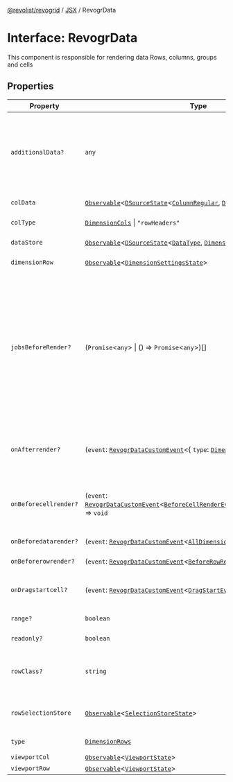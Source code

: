 [@revolist/revogrid](README.md) / [JSX](Namespace.JSX.md) / RevogrData

# Interface: RevogrData

This component is responsible for rendering data
Rows, columns, groups and cells

## Properties

| Property | Type | Description | Defined in |
| ------ | ------ | ------ | ------ |
| `additionalData?` | `any` | Additional data to pass to renderer Used in plugins such as vue or react to pass root app entity to cells | [src/components.d.ts:1683](https://github.com/revolist/revogrid/blob/339b58d64f0e4822db63d040318421d77ef85671/src/components.d.ts#L1683) |
| `colData` | [`Observable`](TypeAlias.Observable.md)\<[`DSourceState`](TypeAlias.DSourceState.md)\<[`ColumnRegular`](Interface.ColumnRegular.md), [`DimensionCols`](TypeAlias.DimensionCols.md)\>\> | Column source | [src/components.d.ts:1687](https://github.com/revolist/revogrid/blob/339b58d64f0e4822db63d040318421d77ef85671/src/components.d.ts#L1687) |
| `colType` | [`DimensionCols`](TypeAlias.DimensionCols.md) \| `"rowHeaders"` | Column data type | [src/components.d.ts:1691](https://github.com/revolist/revogrid/blob/339b58d64f0e4822db63d040318421d77ef85671/src/components.d.ts#L1691) |
| `dataStore` | [`Observable`](TypeAlias.Observable.md)\<[`DSourceState`](TypeAlias.DSourceState.md)\<[`DataType`](TypeAlias.DataType.md), [`DimensionRows`](TypeAlias.DimensionRows.md)\>\> | Data rows source | [src/components.d.ts:1695](https://github.com/revolist/revogrid/blob/339b58d64f0e4822db63d040318421d77ef85671/src/components.d.ts#L1695) |
| `dimensionRow` | [`Observable`](TypeAlias.Observable.md)\<[`DimensionSettingsState`](Interface.DimensionSettingsState.md)\> | Dimension settings Y | [src/components.d.ts:1699](https://github.com/revolist/revogrid/blob/339b58d64f0e4822db63d040318421d77ef85671/src/components.d.ts#L1699) |
| `jobsBeforeRender?` | (`Promise`\<`any`\> \| () => `Promise`\<`any`\>)[] | Prevent rendering until job is done. Can be used for initial rendering performance improvement. When several plugins require initial rendering this will prevent double initial rendering. | [src/components.d.ts:1703](https://github.com/revolist/revogrid/blob/339b58d64f0e4822db63d040318421d77ef85671/src/components.d.ts#L1703) |
| `onAfterrender?` | (`event`: [`RevogrDataCustomEvent`](Interface.RevogrDataCustomEvent.md)\<\{ `type`: [`DimensionRows`](TypeAlias.DimensionRows.md); \}\>) => `void` | When data render finished for the designated type | [src/components.d.ts:1707](https://github.com/revolist/revogrid/blob/339b58d64f0e4822db63d040318421d77ef85671/src/components.d.ts#L1707) |
| `onBeforecellrender?` | (`event`: [`RevogrDataCustomEvent`](Interface.RevogrDataCustomEvent.md)\<[`BeforeCellRenderEvent`](Interface.BeforeCellRenderEvent.md)\<[`CellTemplateProp`](Interface.CellTemplateProp.md)\>\>) => `void` | Before each cell render function. Allows to override cell properties | [src/components.d.ts:1711](https://github.com/revolist/revogrid/blob/339b58d64f0e4822db63d040318421d77ef85671/src/components.d.ts#L1711) |
| `onBeforedatarender?` | (`event`: [`RevogrDataCustomEvent`](Interface.RevogrDataCustomEvent.md)\<[`AllDimensionType`](Interface.AllDimensionType.md)\>) => `void` | Before data render | [src/components.d.ts:1715](https://github.com/revolist/revogrid/blob/339b58d64f0e4822db63d040318421d77ef85671/src/components.d.ts#L1715) |
| `onBeforerowrender?` | (`event`: [`RevogrDataCustomEvent`](Interface.RevogrDataCustomEvent.md)\<[`BeforeRowRenderEvent`](Interface.BeforeRowRenderEvent.md)\<`any`\>\>) => `void` | Before each row render | [src/components.d.ts:1719](https://github.com/revolist/revogrid/blob/339b58d64f0e4822db63d040318421d77ef85671/src/components.d.ts#L1719) |
| `onDragstartcell?` | (`event`: [`RevogrDataCustomEvent`](Interface.RevogrDataCustomEvent.md)\<[`DragStartEvent`](Interface.DragStartEvent.md)\>) => `void` | Event emitted on cell drag start | [src/components.d.ts:1723](https://github.com/revolist/revogrid/blob/339b58d64f0e4822db63d040318421d77ef85671/src/components.d.ts#L1723) |
| `range?` | `boolean` | Range allowed | [src/components.d.ts:1727](https://github.com/revolist/revogrid/blob/339b58d64f0e4822db63d040318421d77ef85671/src/components.d.ts#L1727) |
| `readonly?` | `boolean` | Readonly mode | [src/components.d.ts:1731](https://github.com/revolist/revogrid/blob/339b58d64f0e4822db63d040318421d77ef85671/src/components.d.ts#L1731) |
| `rowClass?` | `string` | Defines property from which to read row class | [src/components.d.ts:1735](https://github.com/revolist/revogrid/blob/339b58d64f0e4822db63d040318421d77ef85671/src/components.d.ts#L1735) |
| `rowSelectionStore` | [`Observable`](TypeAlias.Observable.md)\<[`SelectionStoreState`](TypeAlias.SelectionStoreState.md)\> | Selection, range, focus for row selection | [src/components.d.ts:1739](https://github.com/revolist/revogrid/blob/339b58d64f0e4822db63d040318421d77ef85671/src/components.d.ts#L1739) |
| `type` | [`DimensionRows`](TypeAlias.DimensionRows.md) | Row data type | [src/components.d.ts:1743](https://github.com/revolist/revogrid/blob/339b58d64f0e4822db63d040318421d77ef85671/src/components.d.ts#L1743) |
| `viewportCol` | [`Observable`](TypeAlias.Observable.md)\<[`ViewportState`](Interface.ViewportState.md)\> | Viewport X | [src/components.d.ts:1747](https://github.com/revolist/revogrid/blob/339b58d64f0e4822db63d040318421d77ef85671/src/components.d.ts#L1747) |
| `viewportRow` | [`Observable`](TypeAlias.Observable.md)\<[`ViewportState`](Interface.ViewportState.md)\> | Viewport Y | [src/components.d.ts:1751](https://github.com/revolist/revogrid/blob/339b58d64f0e4822db63d040318421d77ef85671/src/components.d.ts#L1751) |
